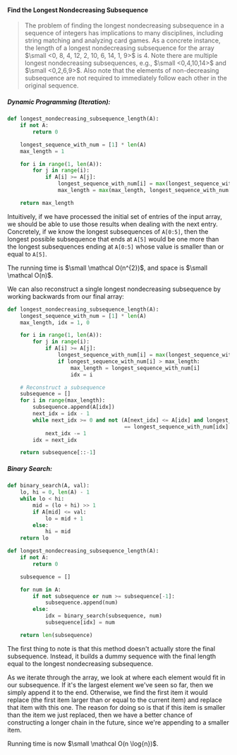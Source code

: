 #### Find the Longest Nondecreasing Subsequence

> The problem of finding the longest nondecreasing subsequence in a sequence of integers has implications to many disciplines, including string matching and analyzing card games. As a concrete instance, the length of a longest nondecreasing subsequence for the array $\small <0, 8, 4, 12, 2, 10, 6, 14, 1, 9>$ is 4. Note there are multiple longest nondecreasing subsequences, e.g., $\small <0,4,10,14>$ and $\small <0,2,6,9>$. Also note that the elements of non-decreasing subsequence are not required to immediately follow each other in the original sequence.

##### Dynamic Programming \(Iteration\):

```py
def longest_nondecreasing_subsequence_length(A):
    if not A:
        return 0

    longest_sequence_with_num = [1] * len(A)
    max_length = 1

    for i in range(1, len(A)):
        for j in range(i):
            if A[i] >= A[j]:
                longest_sequence_with_num[i] = max(longest_sequence_with_num[i], longest_sequence_with_num[j] + 1)
                max_length = max(max_length, longest_sequence_with_num[i])

    return max_length
```

Intuitively, if we have processed the initial set of entries of the input array, we should be able to use those results when dealing with the next entry. Concretely, if we know the longest subsequences of `A[0:5]`, then the longest possible subsequence that ends at `A[5]` would be one more than the longest subsequences ending at `A[0:5]` whose value is smaller than or equal to `A[5]`.

The running time is $\small \mathcal O(n^{2})$, and space is $\small \mathcal O(n)$.

We can also reconstruct a single longest nondecreasing subsequence by working backwards from our final array:

```py
def longest_nondecreasing_subsequence_length(A):
    longest_sequence_with_num = [1] * len(A)
    max_length, idx = 1, 0

    for i in range(1, len(A)):
        for j in range(i):
            if A[i] >= A[j]:
                longest_sequence_with_num[i] = max(longest_sequence_with_num[i], longest_sequence_with_num[j] + 1)
                if longest_sequence_with_num[i] > max_length:
                    max_length = longest_sequence_with_num[i]
                    idx = i

    # Reconstruct a subsequence
    subsequence = []
    for i in range(max_length):
        subsequence.append(A[idx])
        next_idx = idx - 1
        while next_idx >= 0 and not (A[next_idx] <= A[idx] and longest_sequence_with_num[next_idx] 
                                     == longest_sequence_with_num[idx] - 1):
            next_idx -= 1
        idx = next_idx

    return subsequence[::-1]
```

##### Binary Search:

```py
def binary_search(A, val):
    lo, hi = 0, len(A) - 1
    while lo < hi:
        mid = (lo + hi) >> 1
        if A[mid] <= val:
            lo = mid + 1
        else:
            hi = mid
    return lo

def longest_nondecreasing_subsequence_length(A):
    if not A:
        return 0

    subsequence = []

    for num in A:
        if not subsequence or num >= subsequence[-1]:
            subsequence.append(num)
        else:
            idx = binary_search(subsequence, num)
            subsequence[idx] = num

    return len(subsequence)
```

The first thing to note is that this method doesn't actually store the final subsequence. Instead, it builds a dummy sequence with the final length equal to the longest nondecreasing subsequence.

As we iterate through the array, we look at where each element would fit in our subsequence. If it's the largest element we've seen so far, then we simply append it to the end. Otherwise, we find the first item it would replace \(the first item larger than or equal to the current item\) and replace that item with this one. The reason for doing so is that if this item is smaller than the item we just replaced, then we have a better chance of constructing a longer chain in the future, since we're appending to a smaller item.

Running time is now $\small \mathcal O(n \log{n})$.



